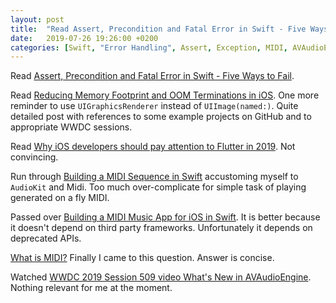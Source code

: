 ```yaml
---
layout: post
title:  "Read Assert, Precondition and Fatal Error in Swift - Five Ways to Fail; Reducing Memory Footprint and OOM Terminations in iOS; Played with generating MIDI in iOS"
date:   2019-07-26 19:26:00 +0200
categories: [Swift, "Error Handling", Assert, Exception, MIDI, AVAudioEngine]
---
```

Read [Assert, Precondition and Fatal Error in Swift - Five Ways to Fail](https://agostini.tech/2017/10/01/assert-precondition-and-fatal-error-in-swift/).

Read [Reducing Memory Footprint and OOM Terminations in iOS](https://medium.com/flawless-app-stories/techniques-to-reduce-memory-footprint-and-oom-terminations-in-ios-a0f6bef38217). One more reminder to use `UIGraphicsRenderer` instead of `UIImage(named:)`. Quite detailed post with references to some example projects on GitHub and to appropriate WWDC sessions.

Read [Why iOS developers should pay attention to Flutter in 2019](https://flawlessapp.io/blog/why-ios-developers-should-pay-attention-to-flutter-in-2019/). Not convincing.

Run through [Building a MIDI Sequence in Swift](https://medium.com/@oleary.audio/building-a-midi-sequence-in-swift-bed5f5c2bb7d) accustoming myself to `AudioKit` and Midi. Too much over-complicate for simple task of playing generated on a fly MIDI.

Passed over [Building a MIDI Music App for iOS in Swift](https://blog.codeship.com/building-a-midi-music-app-for-ios-in-swift/). It is better because it doesn't depend on third party frameworks. Unfortunately it depends on deprecated APIs.

[What is MIDI?](https://www.instructables.com/id/What-is-MIDI/) Finally I came to this question. Answer is concise.

Watched [WWDC 2019 Session 509 video What's New in AVAudioEngine](https://developer.apple.com/videos/play/wwdc2019/510/). Nothing relevant for me at the moment.
